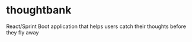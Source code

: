 # thoughtbank
React/Sprint Boot application that helps users catch their thoughts before they fly away
